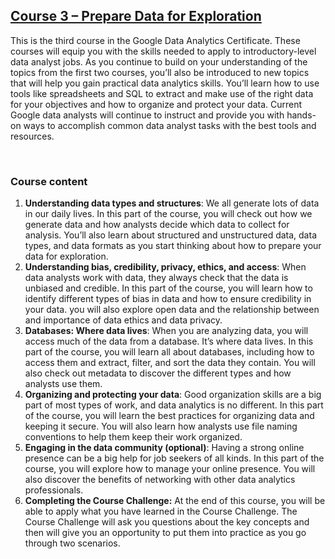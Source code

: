 ## [Course 3 – Prepare Data for Exploration](https://www.coursera.org/learn/data-preparation?specialization=google-data-analytics)

This is the third course in the Google Data Analytics Certificate. These courses will equip you with the skills needed to apply to introductory-level data analyst jobs. As you continue to build on your understanding of the topics from the first two courses, you’ll also be introduced to new topics that will help you gain practical data analytics skills. You’ll learn how to use tools like spreadsheets and SQL to extract and make use of the right data for your objectives and how to organize and protect your data. Current Google data analysts will continue to instruct and provide you with hands-on ways to accomplish common data analyst tasks with the best tools and resources.

&nbsp;

### Course content

1. **Understanding data types and structures**: We all generate lots of data in our daily lives. In this part of the course, you will check out how we generate data and how analysts decide which data to collect for analysis. You’ll also learn about structured and unstructured data, data types, and data formats as you start thinking about how to prepare your data for exploration.
2. **Understanding bias, credibility, privacy, ethics, and access**: When data analysts work with data, they always check that the data is unbiased and credible. In this part of the course, you will learn how to identify different types of bias in data and how to ensure credibility in your data. you will also explore open data and the relationship between and importance of data ethics and data privacy.
3. **Databases: Where data lives**: When you are analyzing data, you will access much of the data from a database. It’s where data lives. In this part of the course, you will learn all about databases, including how to access them and extract, filter, and sort the data they contain. You will also check out metadata to discover the different types and how analysts use them.
4. **Organizing and protecting your data**: Good organization skills are a big part of most types of work, and data analytics is no different. In this part of the course, you will learn the best practices for organizing data and keeping it secure. You will also learn how analysts use file naming conventions to help them keep their work organized.
5. **Engaging in the data community (optional)**: Having a strong online presence can be a big help for job seekers of all kinds. In this part of the course, you will explore how to manage your online presence. You will also discover the benefits of networking with other data analytics professionals.
6. **Completing the C​ourse Challenge:** At the end of this course, you will be able to apply what you have learned in the Course Challenge. The Course Challenge will ask you questions about the key concepts and then will give you an opportunity to put them into practice as you go through two scenarios.
